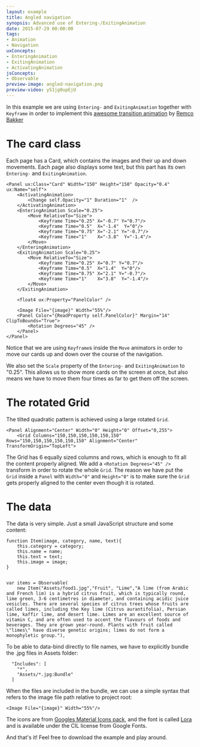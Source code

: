 ```yaml
---
layout: example
title: Angled navigation
synopsis: Advanced use of Entering-/ExitingAnimation
date: 2015-07-29 00:00:00
tags:
- Animation
- Navigation
uxConcepts:
- EnteringAnimation
- ExitingAnimation
- ActivatingAnimation
jsConcepts:
- Observable
preview-image: angled-navigation.png
preview-video: y51jg0upEjU
---
```

In this example we are using `Entering-` and `ExitingAnimation` together with `Keyframe` in order to implement this [awesome transition animation](https://dribbble.com/shots/2575761-Webshop-UI-UX-experiments) by [Remco Bakker](https://dribbble.com/remcobakker)

# The card class

Each page has a Card, which contains the images and their up and down movements. Each page also displays some text, but this part has its own `Entering-` and `ExitingAnimation`.


<!-- snippet-begin:code/MainView.ux:CardClass -->

```
<Panel ux:Class="Card" Width="150" Height="150" Opacity="0.4" ux:Name="self">
    <ActivatingAnimation>
        <Change self.Opacity="1" Duration="1"  />
    </ActivatingAnimation>
    <EnteringAnimation Scale="0.25">
        <Move RelativeTo="Size">
            <Keyframe Time="0.25" X="-0.7" Y="0.7"/>
            <Keyframe Time="0.5"  X="-1.4"  Y="0"/>
            <Keyframe Time="0.75" X="-2.1" Y="-0.7"/>
            <Keyframe Time="1"    X="-3.8"  Y="-1.4"/>
        </Move>
    </EnteringAnimation>
    <ExitingAnimation Scale="0.25">
        <Move RelativeTo="Size">
            <Keyframe Time="0.25" X="0.7" Y="0.7"/>
            <Keyframe Time="0.5"  X="1.4"  Y="0"/>
            <Keyframe Time="0.75" X="2.1" Y="-0.7"/>
            <Keyframe Time="1"    X="3.8"  Y="-1.4"/>
        </Move>
    </ExitingAnimation>

    <float4 ux:Property="PanelColor" />

    <Image File="{image}" Width="55%"/>
    <Panel Color="{ReadProperty self.PanelColor}" Margin="14" ClipToBounds="True">
        <Rotation Degrees="45" />
    </Panel>
</Panel>
```

<!-- snippet-end -->

Notice that we are using `Keyframe`s inside the `Move` animators in order to move our cards up and down over the course of the navigation.

We also set the `Scale` property of the `Entering-` and `ExitingAnimation` to "0.25". This allows us to show more cards on the screen at once, but also means we have to move them four times as far to get them off the screen.

# The rotated Grid

The tilted quadratic pattern is achieved using a large rotated `Grid`.

<!-- snippet-begin:code/MainView.ux:RotatedGrid -->

```
<Panel Alignment="Center" Width="0" Height="0" Offset="0,255">
    <Grid Columns="150,150,150,150,150,150" Rows="150,150,150,150,150,150" Alignment="Center" TransformOrigin="TopLeft">
```

<!-- snippet-end -->

The Grid has 6 equally sized columns and rows, which is enough to fit all the content properly aligned. We add a `<Rotation Degrees="45" />` transform in order to rotate the whole `Grid`. The reason we have put the `Grid` inside a `Panel` with `Width="0"` and `Height="0"` is to make sure the `Grid` gets properly aligned to the center even though it is rotated.

# The data

The data is very simple. Just a small JavaScript structure and some content:

<!-- snippet-begin:code/MainView.js:TheJS -->

```
function Item(image, category, name, text){
    this.category = category;
    this.name = name;
    this.text = text;
    this.image = image;
}


var items = Observable(
    new Item("Assets/food1.jpg","Fruit", "Lime","A lime (from Arabic and French lim) is a hybrid citrus fruit, which is typically round, lime green, 3-6 centimetres in diameter, and containing acidic juice vesicles. There are several species of citrus trees whose fruits are called limes, including the Key lime (Citrus aurantifolia), Persian lime, kaffir lime, and desert lime. Limes are an excellent source of vitamin C, and are often used to accent the flavours of foods and beverages. They are grown year-round. Plants with fruit called \"limes\" have diverse genetic origins; limes do not form a monophyletic group."),
```

<!-- snippet-end -->

To be able to data-bind directly to file names, we have to explicitly bundle the .jpg files in Assets folder:

```
  "Includes": [
    "*",
    "Assets/*.jpg:Bundle"
  ]
```

When the files are included in the bundle, we can use a simple syntax that refers to the image file path relative to project root:

<!-- snippet-begin:code/MainView.ux:ImageFile -->

```
<Image File="{image}" Width="55%"/>
```

<!-- snippet-end -->

The icons are from [Googles Material Icons pack](https://design.google.com/icons/), and the font is called [Lora](https://www.google.com/fonts/specimen/Lora) and is available under the CIL license from Google Fonts.


And that's it! Feel free to download the example and play around.
